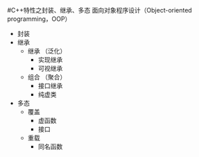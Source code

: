 #C++特性之封装、继承、多态
面向对象程序设计（Object-oriented programming，OOP）
+ 封装     
+ 继承
     - 继承 （泛化）
          + 实现继承
          + 可视继承
     - 组合 （聚合）
          + 接口继承
          +  纯虚类 
+ 多态
     - 覆盖
          + 虚函数
          + 接口
    - 重载
      + 同名函数
  

  
